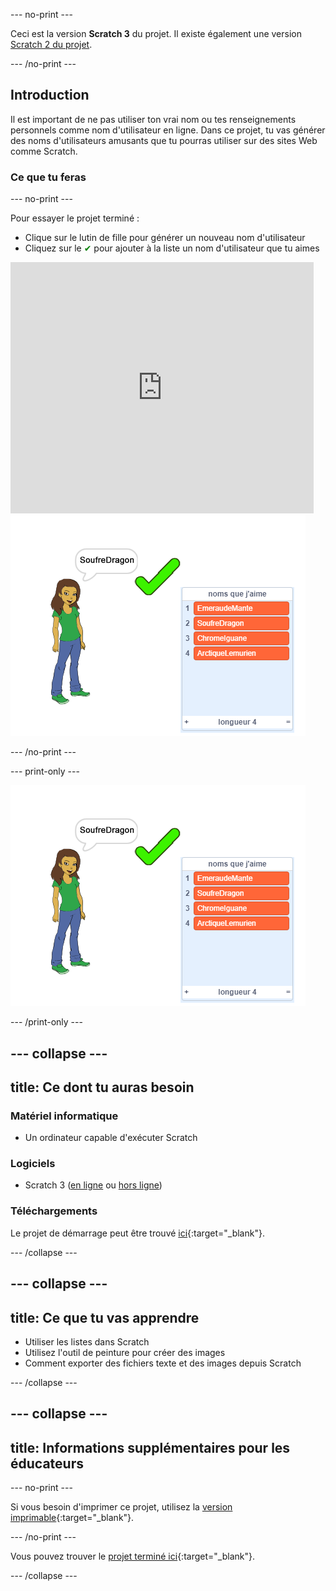 --- no-print ---

Ceci est la version **Scratch 3** du projet. Il existe également une version [Scratch 2 du projet](https://projects.raspberrypi.org/fr-FR/projects/username-generator-scratch2).

--- /no-print ---

## Introduction

Il est important de ne pas utiliser ton vrai nom ou tes renseignements personnels comme nom d'utilisateur en ligne. Dans ce projet, tu vas générer des noms d'utilisateurs amusants que tu pourras utiliser sur des sites Web comme Scratch.

### Ce que tu feras

--- no-print ---

Pour essayer le projet terminé :

- Clique sur le lutin de fille pour générer un nouveau nom d'utilisateur
- Cliquez sur le <span style="color: green;">✔</span> pour ajouter à la liste un nom d'utilisateur que tu aimes

<div class="scratch-preview">
  <iframe allowtransparency="true" width="485" height="402" src="https://scratch.mit.edu/projects/embed/407843555/?autostart=false" frameborder="0" scrolling="no"></iframe>
  <img src="images/usernames-final.png">
</div>

--- /no-print ---

--- print-only ---

![projet terminé](images/usernames-final.png)

--- /print-only ---

--- collapse ---
---
title: Ce dont tu auras besoin
---

### Matériel informatique

- Un ordinateur capable d'exécuter Scratch

### Logiciels

- Scratch 3 ([en ligne](http://rpf.io/scratchon) ou [hors ligne](http://rpf.io/scratchoff))

### Téléchargements

Le projet de démarrage peut être trouvé [ici](http://rpf.io/p/fr-FR/username-generator-go){:target="_blank"}.

--- /collapse ---

--- collapse ---
---
title: Ce que tu vas apprendre
---

- Utiliser les listes dans Scratch
- Utilisez l'outil de peinture pour créer des images
- Comment exporter des fichiers texte et des images depuis Scratch

--- /collapse ---

--- collapse ---
---
title: Informations supplémentaires pour les éducateurs
---

--- no-print ---

Si vous besoin d'imprimer ce projet, utilisez la [version imprimable](https://projects.raspberrypi.org/fr-FR/projects/username-generator/print){:target="_blank"}.

--- /no-print ---

Vous pouvez trouver le [projet terminé ici](http://rpf.io/p/fr-FR/username-generator-get){:target="_blank"}.

--- /collapse ---